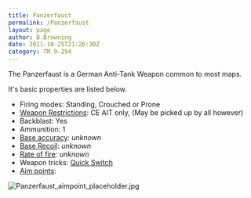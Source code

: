 ```yaml
---
title: Panzerfaust
permalink: /Panzerfaust
layout: page
author: B.Browning
date: 2011-10-25T21:26:30Z
category: TM 9-294
---
```

The Panzerfaust is a German Anti-Tank Weapon common to most maps.

It's basic properties are listed below.

  - Firing modes: Standing, Crouched or Prone
  - [Weapon Restrictions](Weapon_Restrictions "wikilink"): CE AIT only,
    (May be picked up by all however)
  - Backblast: Yes
  - Ammunition: 1
  - [Base accuracy](Weapon_mechanics "wikilink"): *unknown*
  - [Base Recoil](Weapon_mechanics "wikilink"): *unknown*
  - [Rate of fire](Weapon_mechanics "wikilink"): *unknown*
  - Weapon tricks: [Quick Switch](Quick_Switch "wikilink")
  - [Aim points](Weapon_mechanics "wikilink"):

![Panzerfaust\_aimpoint\_placeholder.jpg](Panzerfaust_aimpoint_placeholder.jpg
"Panzerfaust_aimpoint_placeholder.jpg")

